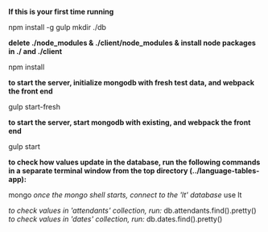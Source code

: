 **If this is your first time running**

  npm install -g gulp
  mkdir ./db

**delete ./node_modules & ./client/node_modules & install node packages in ./ and ./client**

  npm install


**to start the server, initialize mongodb with fresh test data, and webpack the front end**

  gulp start-fresh

**to start the server, start mongodb with existing, and webpack the front end**

  gulp start

**to check how values update in the database, run the following commands in a
separate terminal window from the top directory (../language-tables-app):**

  mongo
  *once the mongo shell starts, connect to the 'lt' database*
  use lt

  *to check values in 'attendants' collection, run:*
  db.attendants.find().pretty()
  *to check values in 'dates' collection, run:*
  db.dates.find().pretty()
